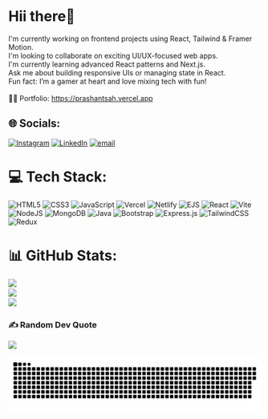 # Hii there👋
I'm currently working on frontend projects using React, Tailwind & Framer Motion.<br>I'm looking to collaborate on exciting UI/UX-focused web apps.<br>I'm currently learning advanced React patterns and Next.js.<br>Ask me about building responsive UIs or managing state in React.<br>Fun fact: I’m a gamer at heart and love mixing tech with fun!<br><br>🧑‍💻 Portfolio: https://prashantsah.vercel.app


## 🌐 Socials:
[![Instagram](https://img.shields.io/badge/Instagram-%23E4405F.svg?logo=Instagram&logoColor=white)](https://instagram.com/https://instagram.com/Prashant_sah07) [![LinkedIn](https://img.shields.io/badge/LinkedIn-%230077B5.svg?logo=linkedin&logoColor=white)](https://linkedin.com/in/https://www.linkedin.com/in/prashantkumar00/) [![email](https://img.shields.io/badge/Email-D14836?logo=gmail&logoColor=white)](mailto:prashantkumar855114@gmail.com) 

# 💻 Tech Stack:
![HTML5](https://img.shields.io/badge/html5-%23E34F26.svg?style=for-the-badge&logo=html5&logoColor=white) ![CSS3](https://img.shields.io/badge/css3-%231572B6.svg?style=for-the-badge&logo=css3&logoColor=white) ![JavaScript](https://img.shields.io/badge/javascript-%23323330.svg?style=for-the-badge&logo=javascript&logoColor=%23F7DF1E) ![Vercel](https://img.shields.io/badge/vercel-%23000000.svg?style=for-the-badge&logo=vercel&logoColor=white) ![Netlify](https://img.shields.io/badge/netlify-%23000000.svg?style=for-the-badge&logo=netlify&logoColor=#00C7B7) ![EJS](https://img.shields.io/badge/ejs-%23B4CA65.svg?style=for-the-badge&logo=ejs&logoColor=black) ![React](https://img.shields.io/badge/react-%2320232a.svg?style=for-the-badge&logo=react&logoColor=%2361DAFB) ![Vite](https://img.shields.io/badge/vite-%23646CFF.svg?style=for-the-badge&logo=vite&logoColor=white) ![NodeJS](https://img.shields.io/badge/node.js-6DA55F?style=for-the-badge&logo=node.js&logoColor=white) ![MongoDB](https://img.shields.io/badge/MongoDB-%234ea94b.svg?style=for-the-badge&logo=mongodb&logoColor=white) ![Java](https://img.shields.io/badge/java-%23ED8B00.svg?style=for-the-badge&logo=openjdk&logoColor=white) ![Bootstrap](https://img.shields.io/badge/bootstrap-%238511FA.svg?style=for-the-badge&logo=bootstrap&logoColor=white) ![Express.js](https://img.shields.io/badge/express.js-%23404d59.svg?style=for-the-badge&logo=express&logoColor=%2361DAFB) ![TailwindCSS](https://img.shields.io/badge/tailwindcss-%2338B2AC.svg?style=for-the-badge&logo=tailwind-css&logoColor=white) ![Redux](https://img.shields.io/badge/redux-%23593d88.svg?style=for-the-badge&logo=redux&logoColor=white)
# 📊 GitHub Stats:
![](https://github-readme-stats.vercel.app/api?username=PrashantSah07&theme=dark&hide_border=false&include_all_commits=false&count_private=false)<br/>
![](https://nirzak-streak-stats.vercel.app/?user=PrashantSah07&theme=dark&hide_border=false)<br/>
![](https://github-readme-stats.vercel.app/api/top-langs/?username=PrashantSah07&theme=dark&hide_border=false&include_all_commits=false&count_private=false&layout=compact)

### ✍️ Random Dev Quote
![](https://quotes-github-readme.vercel.app/api?type=horizontal&theme=radical)

<picture>
  <source media="(prefers-color-scheme: dark)" srcset="https://raw.githubusercontent.com/PrashantSah07/PrashantSah07/output/github-snake-dark.svg" />
  <source media="(prefers-color-scheme: light)" srcset="https://raw.githubusercontent.com/PrashantSah07/PrashantSah07/output/github-snake.svg" />
  <img alt="github-snake" src="https://raw.githubusercontent.com/PrashantSah07/PrashantSah07/output/github-snake.svg" />
</picture>
